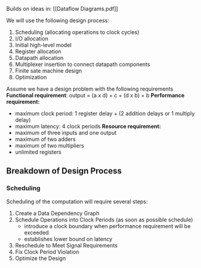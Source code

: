 Builds on ideas in: [[Dataflow Diagrams.pdf]]

We will use the following design process:  
1. Scheduling (allocating operations to clock cycles)  
2. I/O allocation  
3. Initial high-level model  
4. Register allocation  
5. Datapath allocation  
6. Multiplexer insertion to connect datapath components  
7. Finite sate machine design  
8. Optimization

Assume we have a design problem with the following requirements
**Functional requirement**: output = (a x d) + c + (d x b) + b
**Performance requirement:**
- maximum clock period: 1 register delay + (2 addition delays or 1 multiply delay)
- maximum latency: 4 clock periods
**Resource requirement:**
- maximum of three inputs and one output
- maximum of two adders
- maximum of two multipliers
- unlimited registers

## Breakdown of Design Process
### Scheduling
Scheduling of the computation will require several steps:
1. Create a Data Dependency Graph
2. Schedule Operations into Clock Periods (as soon as possible schedule)
   - introduce a clock boundary when performance requirement will be exceeded
   - establishes lower bound on latency
3. Reschedule to Meet Signal Requirements
4. Fix Clock Period Violation
5. Optimize the Design
